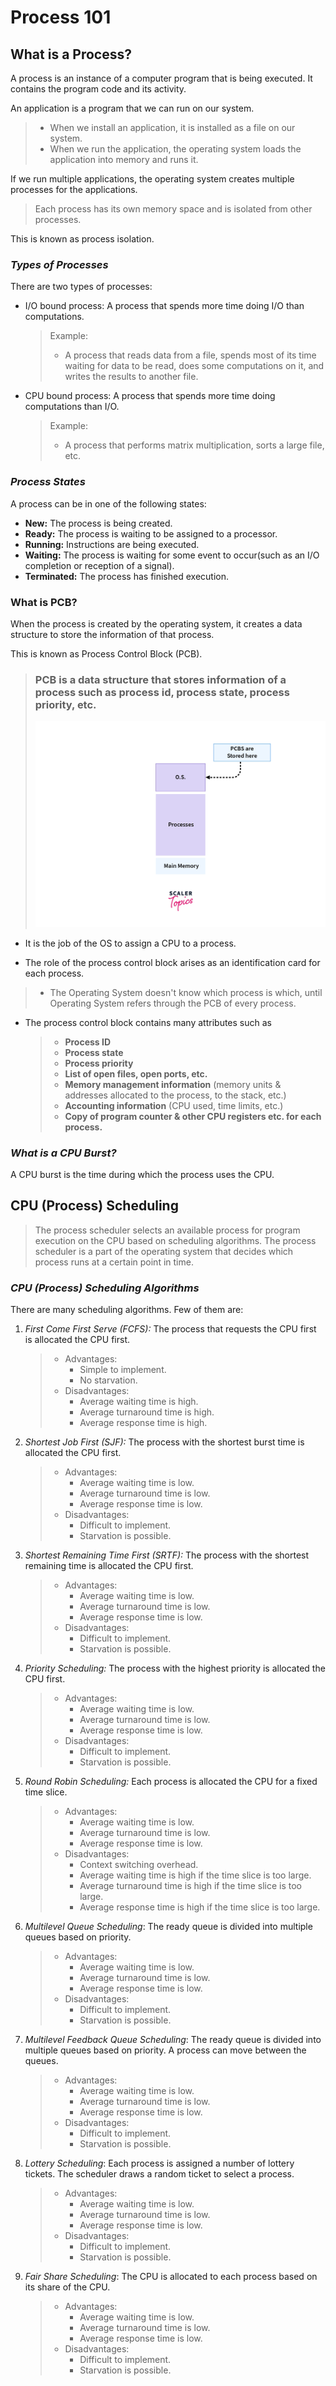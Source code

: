 # Process 101 
## What is a Process?
A process is an instance of a computer program that is being executed. It contains the program code and its activity.

An application is a program that we can run on our system.
> - When we install an application, it is installed as a file on our system.
> - When we run the application, the operating system loads the application into memory and runs it.

If we run multiple applications, the operating system creates multiple processes for the applications.
> Each process has its own memory space and is isolated from other processes. 

This is known as process isolation.

### _Types of Processes_

There are two types of processes:
- I/O bound process: A process that spends more time doing I/O than computations.
    > Example:
    > - A process that reads data from a file, spends most of its time waiting for data to be read, does some computations on it, and writes the results to another file.
- CPU bound process: A process that spends more time doing computations than I/O.
    > Example:
    > - A process that performs matrix multiplication, sorts a large file, etc.

### *Process States*
A process can be in one of the following states:
- **New:** The process is being created.
- **Ready:** The process is waiting to be assigned to a processor.
- **Running:** Instructions are being executed.
- **Waiting:** The process is waiting for some event to occur(such as an I/O completion or reception of a signal).
- **Terminated:** The process has finished execution.

### What is PCB?
When the process is created by the operating system, it creates a data structure to store the information of that process.

This is known as Process Control Block (PCB).

> ### PCB is a data structure that stores information of a process such as process id, process state, process priority, etc.
> ![img.png](img.png)

- It is the job of the OS to assign a CPU to a process.

- The role of the process control block arises as an identification card for each process.
>   - The Operating System doesn't know which process is which, until Operating System refers through the PCB of every process.

- The process control block contains many attributes such as
   > - **Process ID**
   > - **Process state** 
   > - **Process priority** 
   > - **List of open files, open ports, etc.**
   > - **Memory management information** (memory units & addresses allocated to the process, to the stack, etc.)
   > - **Accounting information** (CPU used, time limits, etc.)
   > - **Copy of program counter & other CPU registers etc. for each process.**

### *What is a CPU Burst?*

A CPU burst is the time during which the process uses the CPU.

## CPU (Process) Scheduling
> The process scheduler selects an available process for program execution on the CPU based on scheduling algorithms.
> The process scheduler is a part of the operating system that decides which process runs at a certain point in time.

### *CPU (Process) Scheduling Algorithms*

There are many scheduling algorithms. Few of them are:
   1. *First Come First Serve (FCFS):* The process that requests the CPU first is allocated the CPU first.
        > - Advantages:
         >   - Simple to implement.
         >   - No starvation.
        > - Disadvantages:
         >   - Average waiting time is high.
         >   - Average turnaround time is high.
         >   - Average response time is high.

   2. *Shortest Job First (SJF):* The process with the shortest burst time is allocated the CPU first.
        > - Advantages:
         >   - Average waiting time is low.
         >   - Average turnaround time is low.
         >   - Average response time is low.
        > - Disadvantages:
         >   - Difficult to implement.
         >   - Starvation is possible.

   3. *Shortest Remaining Time First (SRTF):* The process with the shortest remaining time is allocated the CPU first.
        > - Advantages:
         >   - Average waiting time is low.
         >   - Average turnaround time is low.
         >   - Average response time is low.
        > - Disadvantages:
         >   - Difficult to implement.
         >   - Starvation is possible.

   4. *Priority Scheduling:* The process with the highest priority is allocated the CPU first.
        > - Advantages:
         >   - Average waiting time is low.
         >   - Average turnaround time is low.
         >   - Average response time is low.
        > - Disadvantages:
         >   - Difficult to implement.
         >   - Starvation is possible.

   5. *Round Robin Scheduling:* Each process is allocated the CPU for a fixed time slice.
        > - Advantages:
         >   - Average waiting time is low.
         >   - Average turnaround time is low.
         >   - Average response time is low.
        > - Disadvantages:
         >   - Context switching overhead.
         >   - Average waiting time is high if the time slice is too large.
         >   - Average turnaround time is high if the time slice is too large.
         >   - Average response time is high if the time slice is too large.

   6. *Multilevel Queue Scheduling*: The ready queue is divided into multiple queues based on priority.
        > - Advantages:
         >   - Average waiting time is low.
         >   - Average turnaround time is low.
         >   - Average response time is low.
        > - Disadvantages:
         >   - Difficult to implement.
         >   - Starvation is possible.

   7. *Multilevel Feedback Queue Scheduling*: The ready queue is divided into multiple queues based on priority. A process can move between the queues.
        > - Advantages:
         >   - Average waiting time is low.
         >   - Average turnaround time is low.
         >   - Average response time is low.
        > - Disadvantages:
         >   - Difficult to implement.
         >   - Starvation is possible.

   9. *Lottery Scheduling*: Each process is assigned a number of lottery tickets. The scheduler draws a random ticket to select a process.
        > - Advantages:
         >   - Average waiting time is low.
         >   - Average turnaround time is low.
         >   - Average response time is low.
        > - Disadvantages:
         >   - Difficult to implement.
         >   - Starvation is possible.

   10. *Fair Share Scheduling*: The CPU is allocated to each process based on its share of the CPU.
        > - Advantages:
         >   - Average waiting time is low.
         >   - Average turnaround time is low.
         >   - Average response time is low.
        > - Disadvantages:
         >   - Difficult to implement.
         >   - Starvation is possible.